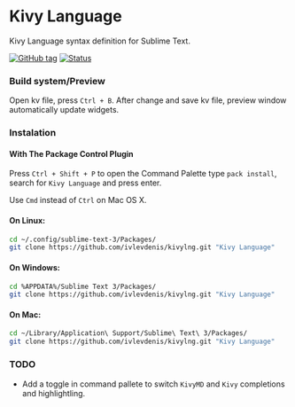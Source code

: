 # Kivy Language
Kivy Language syntax definition for Sublime Text.

[![GitHub tag](https://img.shields.io/github/tag/ivlevdenis/kivylng.svg?style=flat-square)](https://github.com/ivlevdenis/kivylng/tags)
[![Status](https://img.shields.io/badge/state-WIP-orange.svg?style=flat-square)]()
<!--
[![Build Status](https://img.shields.io/travis/ivlevdenis/kivylng.svg?style=flat-square)](https://travis-ci.org/ivlevdenis/kivylng)
-->
### Build system/Preview
Open kv file, press `Ctrl + B`. After change and save kv file, preview window automatically update widgets.

### Instalation

#### With The Package Control Plugin

Press `Ctrl + Shift + P` to open the Command Palette type `pack install`, search for `Kivy Language` and press enter.

Use `Cmd` instead of `Ctrl` on Mac OS X.

#### On Linux:

```bash
cd ~/.config/sublime-text-3/Packages/
git clone https://github.com/ivlevdenis/kivylng.git "Kivy Language"
```

#### On Windows:

```bash
cd %APPDATA%/Sublime Text 3/Packages/
git clone https://github.com/ivlevdenis/kivylng.git "Kivy Language"
```
#### On Mac:

```bash
cd ~/Library/Application\ Support/Sublime\ Text\ 3/Packages/
git clone https://github.com/ivlevdenis/kivylng.git "Kivy Language"
```

### TODO
* Add a toggle in command pallete to switch `KivyMD` and `Kivy` completions and highlightling.
